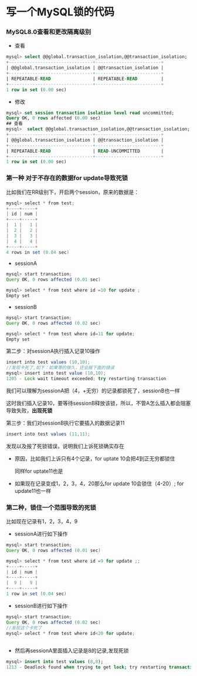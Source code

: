 # 写一个MySQL锁的代码

### MySQL8.0查看和更改隔离级别

- 查看

```sql
mysql> select @@global.transaction_isolation,@@transaction_isolation;
+--------------------------------+-------------------------+
| @@global.transaction_isolation | @@transaction_isolation |
+--------------------------------+-------------------------+
| REPEATABLE-READ                | REPEATABLE-READ         |
+--------------------------------+-------------------------+
1 row in set (0.00 sec)

```

- 修改

```sql
mysql> set session transaction isolation level read uncommitted;
Query OK, 0 rows affected (0.00 sec)
## 查看
mysql>  select @@global.transaction_isolation,@@transaction_isolation;
+--------------------------------+-------------------------+
| @@global.transaction_isolation | @@transaction_isolation |
+--------------------------------+-------------------------+
| REPEATABLE-READ                | READ-UNCOMMITTED        |
+--------------------------------+-------------------------+
1 row in set (0.00 sec)


```



### 第一种 对于不存在的数据for update导致死锁

比如我们在RR级别下，开启两个session，原来的数据是：

```java
mysql> select * from test;
+----+-----+
| id | num |
+----+-----+
|  1 |   1 |
|  2 |   2 |
|  3 |   3 |
|  4 |   4 |
+----+-----+
4 rows in set (0.04 sec)
```

- sessionA

```java
mysql> start transaction;
Query OK, 0 rows affected (0.01 sec)

mysql> select * from test where id =10 for update ;
Empty set
```

- sessionB

```java
mysql> start transaction;
Query OK, 0 rows affected (0.02 sec)

mysql> select * from test where id=11 for update;
Empty set
```

第二步：对sessionA执行插入记录10操作

```java
insert into test values (10,10);
//发现卡死了,如下：如果等的够久，还会报下面的错误
mysql> insert into test value (10,10);
1205 - Lock wait timeout exceeded; try restarting transaction
```

我们可以理解为sessionA把（4，+无穷）的记录都锁死了，sessionB也一样

这时我们插入记录10，要等待sessionB释放该锁，所以，不管A怎么插入都会阻塞导致失败，**出现死锁**

第三步：我们对sessionB执行它要插入的数据记录11

```java
insert into test values (11,11);
```

发现以及报了死锁错误，说明我们上诉死锁确实存在

- 原因，比如我们上诉只有4个记录，for uptate 10会把4到正无穷都锁住

  同样for uptate11也是

- 如果现在记录变成1，2，3，4，20那么for update 10会锁住（4-20）; for update11也一样

### 第二种，锁住一个范围导致的死锁

比如现在记录有1，2，3，4，9

- sessionA进行如下操作

```java
mysql> start transaction;
Query OK, 0 rows affected (0.01 sec)

mysql> select * from test where id =9 for update ;;
+----+-----+
| id | num |
+----+-----+
|  9 |   9 |
+----+-----+
1 row in set (0.04 sec)
```



- sessionB进行如下操作

```java
mysql> start transaction;
Query OK, 0 rows affected (0.02 sec)
//发现这个卡死了
mysql> select * from test where id<20 for update;
 
```

- 然后再sessionA里面插入记录是8的记录,发现死锁

```sql
mysql> insert into test values (8,8);
1213 - Deadlock found when trying to get lock; try restarting transaction
```

